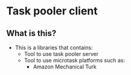 # Task pooler client

## What is this?

- This is a libraries that contains:
    - Tool to use task pooler server
    - Tool to use microtask platforms such as:
        - Amazon Mechanical Turk
